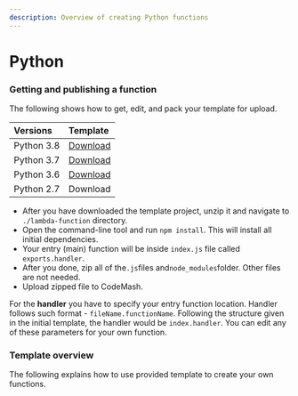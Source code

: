 ```yaml
---
description: Overview of creating Python functions
---
```


# Python

### Getting and publishing a function

The following shows how to get, edit, and pack your template for upload.

| Versions | Template |
| :--- | :--- |
| Python 3.8 | [Download](https://codemash-public.s3.eu-central-1.amazonaws.com/code-templates/node_8_10.zip) |
| Python 3.7 | [Download](https://codemash-public.s3.eu-central-1.amazonaws.com/code-templates/node_8_10.zip) |
| Python 3.6 | [Download](https://codemash-public.s3.eu-central-1.amazonaws.com/code-templates/node_8_10.zip) |
| Python 2.7 | Download |

* After you have downloaded the template project, unzip it and navigate to `./lambda-function` directory.
* Open the command-line tool and run `npm install`. This will install all initial dependencies.
* Your entry \(main\) function will be inside `index.js` file called `exports.handler`.
* After you done, zip all of the`.js`files and`node_modules`folder. Other files are not needed.
* Upload zipped file to CodeMash.

For the **handler** you have to specify your entry function location. Handler follows such format - `fileName.functionName`. Following the structure given in the initial template, the handler would be `index.handler`. You can edit any of these parameters for your own function.

### Template overview

The following explains how to use provided template to create your own functions.

